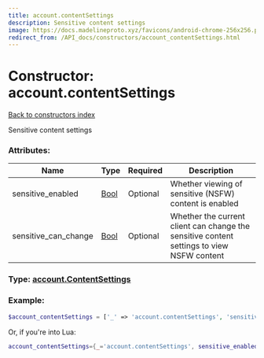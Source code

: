 ```yaml
---
title: account.contentSettings
description: Sensitive content settings
image: https://docs.madelineproto.xyz/favicons/android-chrome-256x256.png
redirect_from: /API_docs/constructors/account_contentSettings.html
---
```

# Constructor: account.contentSettings  
[Back to constructors index](index.md)



Sensitive content settings

### Attributes:

| Name     |    Type       | Required | Description |
|----------|---------------|----------|-------------|
|sensitive\_enabled|[Bool](../types/Bool.md) | Optional|Whether viewing of sensitive (NSFW) content is enabled|
|sensitive\_can\_change|[Bool](../types/Bool.md) | Optional|Whether the current client can change the sensitive content settings to view NSFW content|



### Type: [account.ContentSettings](../types/account.ContentSettings.md)


### Example:

```php
$account_contentSettings = ['_' => 'account.contentSettings', 'sensitive_enabled' => Bool, 'sensitive_can_change' => Bool];
```  


Or, if you're into Lua:

```lua
account_contentSettings={_='account.contentSettings', sensitive_enabled=Bool, sensitive_can_change=Bool}

```


